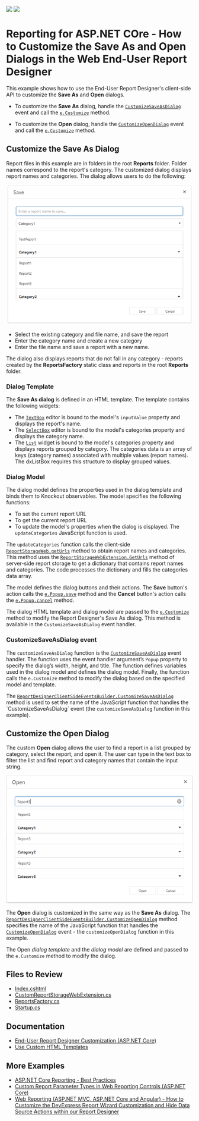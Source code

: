 <!-- default badges list -->
[![](https://img.shields.io/badge/Open_in_DevExpress_Support_Center-FF7200?style=flat-square&logo=DevExpress&logoColor=white)](https://supportcenter.devexpress.com/ticket/details/T897601)
[![](https://img.shields.io/badge/📖_How_to_use_DevExpress_Examples-e9f6fc?style=flat-square)](https://docs.devexpress.com/GeneralInformation/403183)
<!-- default badges end -->
# Reporting for ASP.NET COre - How to Customize the Save As and Open Dialogs in the Web End-User Report Designer    

This example shows how to use the End-User Report Designer's client-side API to customize the **Save As** and **Open** dialogs. 


* To customize the **Save As** dialog, handle the [`CustomizeSaveAsDialog`](https://docs.devexpress.com/XtraReports/js-ASPxClientReportDesigner?p=netframework#js_aspxclientreportdesigner_customizesaveasdialog) event and call the [`e.Customize`](https://docs.devexpress.com/XtraReports/js-ASPxClientReportDesignerCustomizeSaveAsDialogEventArgs#js_aspxclientreportdesignercustomizesaveasdialogeventargs_customize_template_model_) method.

* To customize the **Open** dialog, handle the [`CustomizeOpenDialog`](https://docs.devexpress.com/XtraReports/js-ASPxClientReportDesigner?p=netframework#js_aspxclientreportdesigner_customizeopendialog) event and call the [`e.Customize`](https://docs.devexpress.com/XtraReports/js-ASPxClientReportDesignerCustomizeOpenDialogEventArgs#js_aspxclientreportdesignercustomizeopendialogeventargs_customize_template_model_) method.

## Customize the Save As Dialog    

Report files in this example are in folders in the root **Reports** folder. Folder names correspond to the report's category. The customized dialog displays report names and categories. The dialog allows users to do the following: 


![Custom Save As Dialog](images/save-as-dialog.png)

* Select the existing category and file name, and save the report  
* Enter the category name and create a new category 
* Enter the file name and save a report with a new name. 

The dialog also displays reports that do not fall in any category - reports created by the **ReportsFactory** static class and reports in the root **Reports** folder.   

### Dialog Template    

The **Save As dialog** is defined in an HTML template. The template contains the following widgets: 

* The [`TextBox`](https://js.devexpress.com/Documentation/Guide/Widgets/TextBox/Overview/) editor is bound to the model's `inputValue` property and displays the report's name. 
* The [`SelectBox`](https://js.devexpress.com/Documentation/Guide/Widgets/SelectBox/Overview/) editor is bound to the model's categories property and displays the category name. 
* The [`List`](https://js.devexpress.com/Documentation/Guide/Widgets/List/Overview/) widget is bound to the model's categories property and displays reports grouped by category. The categories data is an array of keys (category names) associated with multiple values (report names). The dxListBox  requires this structure to display grouped values. 
  
### Dialog Model   

The dialog model defines the properties used in the dialog template and binds them to Knockout observables. The model specifies the following functions: 

* To set the current report URL 
* To get the current report URL 
* To update the model's properties when the dialog is displayed. The `updateCategories` JavaScript function is used. 

The `updateCategories` function calls the client-side [`ReportStorageWeb.getUrls`](https://docs.devexpress.com/XtraReports/js-ASPxClientReportDesigner?p=netframework#js_aspxclientreportdesigner_reportstoragegeturls) method to obtain report names and categories. This method uses the [`ReportStorageWebExtension.GetUrls`](https://docs.devexpress.com/XtraReports/DevExpress.XtraReports.Web.Extensions.ReportStorageWebExtension.GetUrls) method of server-side report storage to get a dictionary that contains report names and categories. The code processes the dictionary and fills the categories data array. 

The model defines the dialog buttons and their actions. The **Save** button's action calls the [`e.Popup.save`](https://docs.devexpress.com/XtraReports/js-DevExpress.Reporting.Designer.Tools.SaveAsReportDialog?p=netframework#js_devexpress_reporting_designer_tools_saveasreportdialog_save_url_) method and the **Cancel** button's action calls the [`e.Popup.cancel`](https://docs.devexpress.com/XtraReports/js-DevExpress.Reporting.Designer.Tools.ReportDialogBase#js_devexpress_reporting_designer_tools_reportdialogbase_cancel) method. 

The dialog HTML template and dialog model are passed to the [`e.Customize`](https://docs.devexpress.com/XtraReports/js-ASPxClientReportDesignerCustomizeSaveAsDialogEventArgs#js_aspxclientreportdesignercustomizesaveasdialogeventargs_customize_template_model_) method to modify the Report Designer's Save As dialog. This method is available in the `CustomizeSaveAsDialog` event handler. 

### CustomizeSaveAsDialog event  

The `customizeSaveAsDialog` function is the [`CustomizeSaveAsDialog`](https://docs.devexpress.com/XtraReports/js-ASPxClientReportDesigner?p=netframework#js_aspxclientreportdesigner_customizesaveasdialog) event handler. The function uses the event handler argument’s `Popup` property to specify the dialog’s width, height, and title. The function defines variables used in the dialog model and defines the dialog model. Finally, the function calls the `e.Customize` method to modify the dialog based on the specified model and template.  

The [`ReportDesignerClientSideEventsBuilder.CustomizeSaveAsDialog`](https://docs.devexpress.com/XtraReports/DevExpress.AspNetCore.Reporting.ReportDesigner.ReportDesignerClientSideEventsBuilder.CustomizeSaveAsDialog(System.String)) method is used to set the name of the JavaScript function that handles the `CustomizeSaveAsDialog` event (the `customizeSaveAsDialog` function in this example).  

## Customize the Open Dialog   

The custom **Open** dialog allows the user to find a report in a list grouped by category, select the report, and open it. The user can type in the text box to filter the list and find report and category names that contain the input string.

![Custom Open Dialog](images/open-dialog.png)

The **Open** dialog is customized in the same way as the **Save As** dialog. The [`ReportDesignerClientSideEventsBuilder.CustomizeOpenDialog`](https://docs.devexpress.com/XtraReports/DevExpress.AspNetCore.Reporting.ReportDesigner.ReportDesignerClientSideEventsBuilder.CustomizeOpenDialog(System.String)) method specifies the name of the JavaScript function that handles the [`CustomizeOpenDialog`](https://docs.devexpress.com/XtraReports/js-ASPxClientReportDesigner?p=netframework#js_aspxclientreportdesigner_customizeopendialog) event - the `customizeOpenDialog` function in this example.  

The Open *dialog template* and the *dialog model* are defined and passed to the `e.Customize` method to modify the dialog.  


## Files to Review

- [Index.cshtml](AspNetCoreReportingDialogCustomization/Views/Home/Index.cshtml)
- [CustomReportStorageWebExtension.cs](AspNetCoreReportingDialogCustomization/Services/CustomReportStorageWebExtension.cs)
- [ReportsFactory.cs](AspNetCoreReportingDialogCustomization/PredefinedReports/ReportsFactory.cs)
- [Startup.cs](AspNetCoreReportingDialogCustomization/Startup.cs)

## Documentation

- [End-User Report Designer Customization (ASP.NET Core)](https://docs.devexpress.com/XtraReports/400278/web-reporting/asp-net-core-reporting/end-user-report-designer-in-asp-net-applications/customize-the-report-designer)
- [Use Custom HTML Templates](https://docs.devexpress.com/XtraReports/403960/web-reporting/general-information-on-web-reporting/use-custom-html-templates)

## More Examples

- [ASP.NET Core Reporting - Best Practices](https://github.com/DevExpress-Examples/AspNetCore.Reporting.BestPractices)
- [Custom Report Parameter Types in Web Reporting Controls (ASP.NET Core)](https://github.com/DevExpress-Examples/Reporting-Custom-Parameter-Editor-AspNet-Core)
- [Web Reporting (ASP.NET MVC, ASP.NET Core and Angular) - How to Customize the DevExpress Report Wizard Customization and Hide Data Source Actions within our Report Designer](https://github.com/DevExpress-Examples/reporting-web-wizard-customization-service)
 
